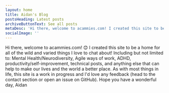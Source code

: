```yaml
---
layout: home
title: Aidan's Blog
postsHeading: Latest posts
archiveButtonText: See all posts
metaDesc: 'Hi there, welcome to acammies.com! I created this site to be a home for all of the wild and varied things I love to chat about! Including but not limited to: Mental Health/Neurodiversity, Agile ways of work, ADHD, productivity/self-improvement, technical posts, and anything else that can help to make our lives and the world a better place. As with most things in life, this site is a work in progress and I would love any feedback (head to the contact section or open an issue on GitHub). Hope you have a wonderful day, Aidan'
socialImage: ''
---
```


Hi there, welcome to acammies.com! 😊  I created this site to be a home for all of the wild and varied things I love to chat about! Including but not limited to: Mental Health/Neurodiversity, Agile ways of work, ADHD, productivity/self-improvement, technical posts, and anything else that can help to make our lives and the world a better place.
As with most things in life, this site is a work in progress and I'd love any feedback (head to the contact section or open an issue on GitHub).
Hope you have a wonderful day, Aidan
<!-- Hylia is a lightweight [Eleventy](https://11ty.io) starter kit with [Netlify CMS](https://www.netlifycms.org/) pre-configured, so that you can one-click install a progressive, accessible blog in minutes. It also gives you a well organised starting point to extend yourself. It’s by [Andy Bell](https://twitter.com/hankchizljaw) and [friends](https://github.com/aarongustafson/hylia/graphs/contributors). -->
